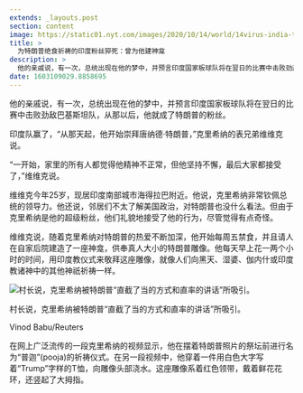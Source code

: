 ```yaml
--- 
extends: _layouts.post 
section: content 
image: https://static01.nyt.com/images/2020/10/14/world/14virus-india-trump-1/merlin_169088376_902d94f9-2e15-40f5-8ddd-b74eb1b11c3c-articleLarge.jpg 
title: > 
  为特朗普绝食祈祷的印度粉丝猝死：曾为他建神龛 
description: > 
  他的亲戚说，有一次，总统出现在他的梦中，并预言印度国家板球队将在翌日的比赛中击败劲敌巴基斯坦队，从那以后，他就成了特朗普的粉丝。印度队赢了，“从那天起，他开始崇拜唐纳德·特朗普，”克里希纳的表兄弟维维克说。“一开始，家里的所有人都觉得他精神不正常，但他坚持不懈，最后大家都接受了，”维维克说。维维克今年25岁，现居印度南部城市海得拉巴附近。他说，克里希纳非常钦佩总统的领导力。他还说，邻居们不太了解美国政治，对特朗普也没什么看法。但由于克里希纳是他的超级粉丝，他们礼貌地接受了他的行为，尽管觉得有点奇怪。维维克说，随着克里希纳对特朗普的热爱不断加深，他开始每周五禁食，并且请人在自家后院建造了一座神龛，供奉真人大小的特朗普雕像。他每天早上花一两个小时的时间，用印度教仪式来敬拜这座雕像，就像人们向黑天、湿婆、伽内什或印度教诸神中的其他神祇祈祷一样。村长说，克里希纳被特朗普“直截了当的方式和直率的讲话”所吸引。 Vinod Babu/Reuters在网上广泛流传的一段克里希纳的视频显示，他在摆着特朗普照片的祭坛前进行名为“普迦”(pooja)的祈祷仪式。在另一段视频中，他穿着一件用白色大字写着“Trump”字样的T恤，向雕像头部浇水。这座雕像系着红色领带，戴着鲜花花环，还竖起了大拇指。 
date: 1603109029.8858695 
--- 
```

<div><p class="article-paragraph">&#20182;&#30340;&#20146;&#25114;&#35828;&#65292;&#26377;&#19968;&#27425;&#65292;&#24635;&#32479;&#20986;&#29616;&#22312;&#20182;&#30340;&#26790;&#20013;&#65292;&#24182;&#39044;&#35328;&#21360;&#24230;&#22269;&#23478;&#26495;&#29699;&#38431;&#23558;&#22312;&#32716;&#26085;&#30340;&#27604;&#36187;&#20013;&#20987;&#36133;&#21170;&#25932;&#24052;&#22522;&#26031;&#22374;&#38431;&#65292;&#20174;&#37027;&#20197;&#21518;&#65292;&#20182;&#23601;&#25104;&#20102;&#29305;&#26391;&#26222;&#30340;&#31881;&#19997;&#12290;</p><p class="article-paragraph">&#21360;&#24230;&#38431;&#36194;&#20102;&#65292;&#8220;&#20174;&#37027;&#22825;&#36215;&#65292;&#20182;&#24320;&#22987;&#23815;&#25308;&#21776;&#32435;&#24503;&#183;&#29305;&#26391;&#26222;&#65292;&#8221;&#20811;&#37324;&#24076;&#32435;&#30340;&#34920;&#20804;&#24351;&#32500;&#32500;&#20811;&#35828;&#12290;</p><p class="article-paragraph">&#8220;&#19968;&#24320;&#22987;&#65292;&#23478;&#37324;&#30340;&#25152;&#26377;&#20154;&#37117;&#35273;&#24471;&#20182;&#31934;&#31070;&#19981;&#27491;&#24120;&#65292;&#20294;&#20182;&#22362;&#25345;&#19981;&#25032;&#65292;&#26368;&#21518;&#22823;&#23478;&#37117;&#25509;&#21463;&#20102;&#65292;&#8221;&#32500;&#32500;&#20811;&#35828;&#12290;</p><p class="article-paragraph">&#32500;&#32500;&#20811;&#20170;&#24180;25&#23681;&#65292;&#29616;&#23621;&#21360;&#24230;&#21335;&#37096;&#22478;&#24066;&#28023;&#24471;&#25289;&#24052;&#38468;&#36817;&#12290;&#20182;&#35828;&#65292;&#20811;&#37324;&#24076;&#32435;&#38750;&#24120;&#38054;&#20329;&#24635;&#32479;&#30340;&#39046;&#23548;&#21147;&#12290;&#20182;&#36824;&#35828;&#65292;&#37051;&#23621;&#20204;&#19981;&#22826;&#20102;&#35299;&#32654;&#22269;&#25919;&#27835;&#65292;&#23545;&#29305;&#26391;&#26222;&#20063;&#27809;&#20160;&#20040;&#30475;&#27861;&#12290;&#20294;&#30001;&#20110;&#20811;&#37324;&#24076;&#32435;&#26159;&#20182;&#30340;&#36229;&#32423;&#31881;&#19997;&#65292;&#20182;&#20204;&#31036;&#35980;&#22320;&#25509;&#21463;&#20102;&#20182;&#30340;&#34892;&#20026;&#65292;&#23613;&#31649;&#35273;&#24471;&#26377;&#28857;&#22855;&#24618;&#12290;</p><p class="article-paragraph">&#32500;&#32500;&#20811;&#35828;&#65292;&#38543;&#30528;&#20811;&#37324;&#24076;&#32435;&#23545;&#29305;&#26391;&#26222;&#30340;&#28909;&#29233;&#19981;&#26029;&#21152;&#28145;&#65292;&#20182;&#24320;&#22987;&#27599;&#21608;&#20116;&#31105;&#39135;&#65292;&#24182;&#19988;&#35831;&#20154;&#22312;&#33258;&#23478;&#21518;&#38498;&#24314;&#36896;&#20102;&#19968;&#24231;&#31070;&#40859;&#65292;&#20379;&#22857;&#30495;&#20154;&#22823;&#23567;&#30340;&#29305;&#26391;&#26222;&#38613;&#20687;&#12290;&#20182;&#27599;&#22825;&#26089;&#19978;&#33457;&#19968;&#20004;&#20010;&#23567;&#26102;&#30340;&#26102;&#38388;&#65292;&#29992;&#21360;&#24230;&#25945;&#20202;&#24335;&#26469;&#25964;&#25308;&#36825;&#24231;&#38613;&#20687;&#65292;&#23601;&#20687;&#20154;&#20204;&#21521;&#40657;&#22825;&#12289;&#28287;&#23110;&#12289;&#20285;&#20869;&#20160;&#25110;&#21360;&#24230;&#25945;&#35832;&#31070;&#20013;&#30340;&#20854;&#20182;&#31070;&#31047;&#31048;&#31095;&#19968;&#26679;&#12290;</p><img src="https://static01.nyt.com/images/2020/10/14/world/14virus-india-trump-3/merlin_169047282_92e24b70-1150-404f-be3d-1b3962664032-master1050.jpg" alt="&#26449;&#38271;&#35828;&#65292;&#20811;&#37324;&#24076;&#32435;&#34987;&#29305;&#26391;&#26222;&#8220;&#30452;&#25130;&#20102;&#24403;&#30340;&#26041;&#24335;&#21644;&#30452;&#29575;&#30340;&#35762;&#35805;&#8221;&#25152;&#21560;&#24341;&#12290;"><p>&#26449;&#38271;&#35828;&#65292;&#20811;&#37324;&#24076;&#32435;&#34987;&#29305;&#26391;&#26222;&#8220;&#30452;&#25130;&#20102;&#24403;&#30340;&#26041;&#24335;&#21644;&#30452;&#29575;&#30340;&#35762;&#35805;&#8221;&#25152;&#21560;&#24341;&#12290;</p> Vinod Babu/Reuters<p class="article-paragraph">&#22312;&#32593;&#19978;&#24191;&#27867;&#27969;&#20256;&#30340;&#19968;&#27573;&#20811;&#37324;&#24076;&#32435;&#30340;&#35270;&#39057;&#26174;&#31034;&#65292;&#20182;&#22312;&#25670;&#30528;&#29305;&#26391;&#26222;&#29031;&#29255;&#30340;&#31085;&#22363;&#21069;&#36827;&#34892;&#21517;&#20026;&#8220;&#26222;&#36838;&#8221;(pooja)&#30340;&#31048;&#31095;&#20202;&#24335;&#12290;&#22312;&#21478;&#19968;&#27573;&#35270;&#39057;&#20013;&#65292;&#20182;&#31359;&#30528;&#19968;&#20214;&#29992;&#30333;&#33394;&#22823;&#23383;&#20889;&#30528;&#8220;Trump&#8221;&#23383;&#26679;&#30340;T&#24676;&#65292;&#21521;&#38613;&#20687;&#22836;&#37096;&#27975;&#27700;&#12290;&#36825;&#24231;&#38613;&#20687;&#31995;&#30528;&#32418;&#33394;&#39046;&#24102;&#65292;&#25140;&#30528;&#40092;&#33457;&#33457;&#29615;&#65292;&#36824;&#31446;&#36215;&#20102;&#22823;&#25287;&#25351;&#12290;</p></div>